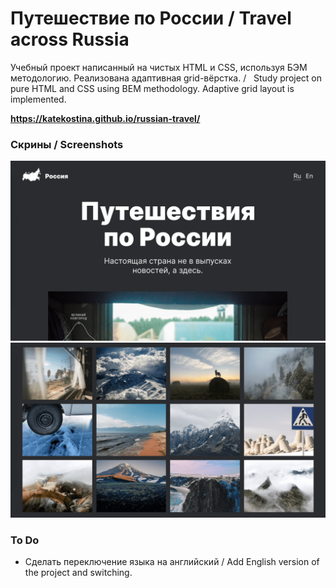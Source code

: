 # Путешествие по России / Travel across Russia
Учебный проект написанный на чистых HTML и CSS, используя БЭМ методологию. Реализована адаптивная grid-вёрстка. / &nbsp;
Study project on pure HTML and CSS using BEM methodology. Adaptive grid layout is implemented.

**https://katekostina.github.io/russian-travel/**

### Скрины / Screenshots
![demo russian travel project 1](https://github.com/katekostina/russian-travel/blob/master/demo-russian-travel-0.png)
![demo russian travel project 2](https://github.com/katekostina/russian-travel/blob/master/demo-russian-travel-1.png)

### To Do
* Сделать переключение языка на английский / Add English version of the project and switching. 
